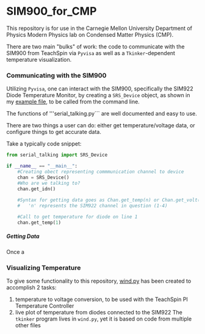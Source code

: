# SIM900_for_CMP

This repository is for use in the Carnegie Mellon University Department of 
Physics Modern Physics lab on Condensed Matter Physics (CMP).

There are two main "bulks" of work: the code to communicate with the SIM900 
from TeachSpin via ```Pyvisa``` as well as a 
```Tkinker```-dependent temperature visualization.

### Communicating with the SIM900

Utilizing ```Pyvisa```, one can interact with the SIM900, specifically the 
SIM922 Diode Temperature Monitor, by creating a ```SRS_Device``` 
object, as shown in my [example file](com_line.py), to be called from the 
command line.

The functions of '''serial_talking.py``` are well documented and easy to use.

There are two things a user can do: either get temperature/voltage data, or configure things to get accurate data.

Take a typically code snippet:
```python
from serial_talking import SRS_Device

if __name__ == "__main__":    
    #Creating obect representing commmunication channel to device
    chan = SRS_Device()
    #Who are we talking to?
    chan.get_idn()
    
    #Syntax for getting data goes as Chan.get_temp(n) or Chan.get_volt(n), where
    #   'n' represents the SIM922 channel in question (1-4)

    #Call to get temperature for diode on line 1
    chan.get_temp(1)

```

##### Getting Data

Once a 

### Visualizing Temperature

To give some functionality to this repository, [wind.py](wind.py) has been 
created to accomplish 2 tasks:
1. temperature to voltage conversion, to be used with the TeachSpin PI 
Temperature Controller
2. live plot of temperature from diodes connected to the SIM922
The ```tkinker``` program lives in ```wind.py```, yet it is based on code from 
multiple other files
